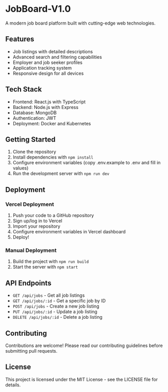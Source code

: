 # JobBoard-V1.0

A modern job board platform built with cutting-edge web technologies.

## Features
- Job listings with detailed descriptions
- Advanced search and filtering capabilities
- Employer and job seeker profiles
- Application tracking system
- Responsive design for all devices

## Tech Stack
- Frontend: React.js with TypeScript
- Backend: Node.js with Express
- Database: MongoDB
- Authentication: JWT
- Deployment: Docker and Kubernetes

## Getting Started
1. Clone the repository
2. Install dependencies with `npm install`
3. Configure environment variables (copy .env.example to .env and fill in values)
4. Run the development server with `npm run dev`

## Deployment
### Vercel Deployment
1. Push your code to a GitHub repository
2. Sign up/log in to Vercel
3. Import your repository
4. Configure environment variables in Vercel dashboard
5. Deploy!

### Manual Deployment
1. Build the project with `npm run build`
2. Start the server with `npm start`

## API Endpoints
- `GET /api/jobs` - Get all job listings
- `GET /api/jobs/:id` - Get a specific job by ID
- `POST /api/jobs` - Create a new job listing
- `PUT /api/jobs/:id` - Update a job listing
- `DELETE /api/jobs/:id` - Delete a job listing

## Contributing
Contributions are welcome! Please read our contributing guidelines before submitting pull requests.

## License
This project is licensed under the MIT License - see the LICENSE file for details.